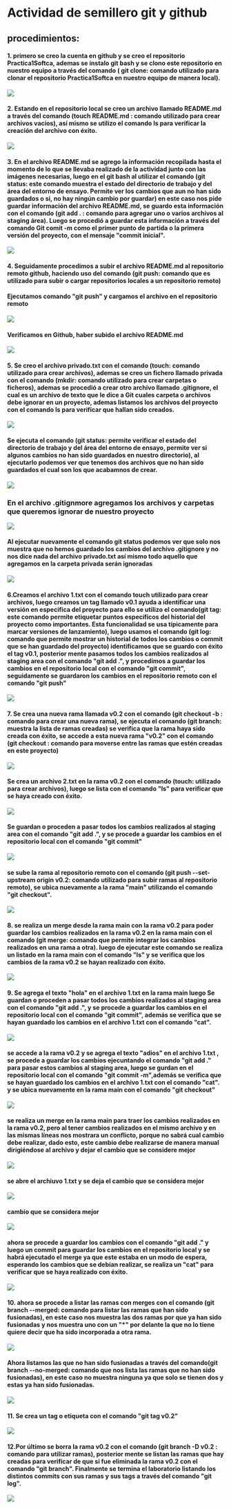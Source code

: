 # Actividad de semillero git y github

##  procedimientos: 
####  1. primero se creo la cuenta en github y se creo el repositorio Practica1Softca, ademas se instalo git bash y se clono este repositorio en nuestro equipo a través del comando ( git clone: comando utilizado para clonar el repositorio Practica1Softca en nuestro equipo de manera local).

![](https://scontent.feoh3-1.fna.fbcdn.net/v/t39.30808-6/335593099_880756359826056_8209454893022385887_n.png?_nc_cat=104&ccb=1-7&_nc_sid=e3f864&_nc_eui2=AeEAYzjlywGn6w_rTJ5D_Ba-h6zU8AUmqDKHrNTwBSaoMtJi-YEoeUpTFIYkYxPiXg9_d8exWVyd8ah6CHS26y7x&_nc_ohc=F3S83M8JKHMAX_B1voR&_nc_zt=23&_nc_ht=scontent.feoh3-1.fna&oh=00_AfA222SUK-Za7ZZddq5uwsLLrb9WwT_lXFzDOVHug1mtrg&oe=6414F692)

#### 2. Estando en el repositorio local se creo un archivo llamado README.md a través del comando (touch README.md : comando utilizado para crear archivos vacíos), así mismo se utilizo el comando ls para verificar la creación del archivo con éxito.

![](https://scontent.feoh3-1.fna.fbcdn.net/v/t39.30808-6/335398958_5969367319825357_3140920715300034246_n.png?_nc_cat=111&ccb=1-7&_nc_sid=e3f864&_nc_eui2=AeF3I5Cpuc9ZM6eEHPGJ-Xk_ueYtwa-oESq55i3Br6gRKsaIolkqh75djIR5Gi4DxKdgyq-LH6BeIDWjMCekd9pj&_nc_ohc=ybODL6gGoLkAX9Fnmyg&_nc_zt=23&_nc_ht=scontent.feoh3-1.fna&oh=00_AfAQmbTtd0J3vrZIwcyTWo5O2qlAGGzAIiCFXlA1oPCdiQ&oe=64154521)


####  3. En el archivo README.md se agrego la información recopilada hasta el momento de lo que se llevaba realizado de la actividad junto con las imágenes necesarias, luego en el git bash al utilizar el comando (git status: este comando muestra el estado del directorio de trabajo y del área del entorno de ensayo. Permite ver los cambios que aun no han sido guardados o si, no hay ningún cambio por guardar) en este caso nos pide guardar información del archivo README.md, se guardo esta información con el comando (git add . : comando para agregar uno o varios archivos al staging área). Luego se procedió a guardar esta información a través del comando Git comit -m como el primer punto de partida o la primera versión del proyecto, con el mensaje "commit inicial".

![](https://scontent.feoh3-1.fna.fbcdn.net/v/t39.30808-6/335398742_1262681677927021_1176339979389473255_n.png?_nc_cat=106&ccb=1-7&_nc_sid=e3f864&_nc_eui2=AeFCrwgQsVasm-5mcS1ld62w_VQ6t4zMc_T9VDq3jMxz9BWJY7nrOxOrYg1DmGv9zQx_sWSIDufIS8Ll3k_tukK6&_nc_ohc=FX87uPMUFlUAX_h9OOP&_nc_zt=23&_nc_ht=scontent.feoh3-1.fna&oh=00_AfAHC2L0BE3uvnpN9fqSa7OwmEfWzFVdGIOAQghUuI-VWA&oe=6415D84A)


#### 4. Seguidamente procedimos a subir el archivo README.md al repositorio remoto github, haciendo uso del comando (git push: comando que es utilizado para subir o cargar repositorios locales a un repositorio remoto)

#### Ejecutamos comando "git push" y cargamos el archivo en el repositorio remoto 
![](https://scontent.feoh1-1.fna.fbcdn.net/v/t39.30808-6/336376692_1184093438967003_4133462951335466346_n.png?_nc_cat=111&ccb=1-7&_nc_sid=e3f864&_nc_eui2=AeE-QCCNgrfVxaapX2ig4IAwlLclRQNqozCUtyVFA2qjMEqG_3r4kjJOtpExUB7IYKyGcZLsM4bvdJ_wiU9xu9bW&_nc_ohc=pdQgHKhHQR8AX_9Q7_b&_nc_zt=23&_nc_ht=scontent.feoh1-1.fna&oh=00_AfCg8JROLW8eA3YjN7DkwSRnO8LOOve4v-mUo9KeED8OFw&oe=6416E2AF)

#### Verificamos en Github, haber subido el archivo README.md
![](https://scontent.feoh1-1.fna.fbcdn.net/v/t39.30808-6/336367618_603889564935797_1199916003294104078_n.png?_nc_cat=107&ccb=1-7&_nc_sid=e3f864&_nc_eui2=AeFRXWDPzgoVDaIoaf7QfoyAQ6xHDgBiHmhDrEcOAGIeaCGXPseeDXjAjZAKRVMp55R1syDy65KOLK_hFPsDRHxC&_nc_ohc=_XZYFDm4Z3UAX--Ckod&_nc_zt=23&_nc_ht=scontent.feoh1-1.fna&oh=00_AfDdWdVRmqpsQdnBgBGX2plqOx9EAdr4XzZUxgbb_rG0yw&oe=64168244)



#### 5. Se creo el archivo privado.txt con el comando (touch: comando utilizado para crear archivos), ademas se creo un fichero llamado privada con el comando (mkdir: comando utilizado para crear carpetas o ficheros), ademas se procedió a crear otro archivo llamado .gitignore, el cual es un archivo de texto que le dice a Git cuales carpeta o archivos debe ignorar en un proyecto, ademas listamos los archivos del proyecto con el comando ls para verificar que hallan sido creados.
![](https://scontent.feoh1-1.fna.fbcdn.net/v/t39.30808-6/335446586_1402753440478641_7037388515417648721_n.png?_nc_cat=100&ccb=1-7&_nc_sid=e3f864&_nc_eui2=AeFVL6Tf5Ta7Cb0AlREa-ofZC3hjsy2kJgkLeGOzLaQmCWMQJSDeUgfUzdaUposPnI0yC_MZ-7UhGBp3GEpb9dV1&_nc_ohc=o2OyX5vQwN4AX9g16WM&_nc_zt=23&_nc_ht=scontent.feoh1-1.fna&oh=00_AfD264LvM1ruo72HjP7oY0BzhVxnADMO0f4pnMKCDzEPrg&oe=641751B2)

#### Se ejecuta el comando (git status: permite verificar el estado del directorio de trabajo y del área del entorno de ensayo, permite ver si algunos cambios no han sido guardados en nuestro directorio), al ejecutarlo podemos ver que tenemos dos archivos que no han sido guardados el cual son los que acabamnos de crear.
![](https://scontent.feoh1-1.fna.fbcdn.net/v/t39.30808-6/335280325_252838990410233_8998378196055803886_n.png?_nc_cat=103&ccb=1-7&_nc_sid=e3f864&_nc_eui2=AeFw_BzYnxAaApTGvpPcVssPfdb8NQpFSN991vw1CkVI3zLCkwRtAcH4oq3QSw1Ady5bGvOLk0D-la7ijQ_mpNEs&_nc_ohc=jRKXhFQN5mUAX_Om50h&_nc_zt=23&_nc_ht=scontent.feoh1-1.fna&oh=00_AfBwdGInew-w_Ep-s5BXfg3LKzIRm71NtxBtfKjd4fIsMw&oe=641677B8)

### En el archivo .gitignmore agregamos los archivos y carpetas que queremos ignorar de nuestro proyecto
![](https://scontent.feoh1-1.fna.fbcdn.net/v/t39.30808-6/336479844_6360385237307839_4588088001938831354_n.png?_nc_cat=107&ccb=1-7&_nc_sid=e3f864&_nc_eui2=AeHdZmutyxIpplrAyDJ8gQBbdsYaeh7aIdF2xhp6Htoh0fLFScst88WcPHt33jwXvNLEJTyLAJtxv12RIJpU9xTd&_nc_ohc=80fhPLan49UAX_6DVwF&_nc_zt=23&_nc_ht=scontent.feoh1-1.fna&oh=00_AfC1oDTEstPyZUmzJbWRU9O_iFbXB9SAuaQqnvNqWSLWvw&oe=64172B95)
#### Al ejecutar nuevamente el comando git status podemos ver que solo nos muestra que no hemos guardado los cambios del archivo .gitignore y no nos dice nada del archivo privado.txt así mismo todo aquello que agregamos en la carpeta privada serán ignoradas
![](https://scontent.feoh1-1.fna.fbcdn.net/v/t39.30808-6/336364553_154497080834405_1725310977717032697_n.png?_nc_cat=110&ccb=1-7&_nc_sid=e3f864&_nc_eui2=AeG5e6TbS5Sx6ZuMcpzZLnktnJGooYgJNJeckaihiAk0lxaRuVqZccEJNviRO6Pcj4V6iWVCTG9ngcGxpjx6imWU&_nc_ohc=HNPI0QLt0mIAX_m1awu&_nc_zt=23&_nc_ht=scontent.feoh1-1.fna&oh=00_AfAZIt5iaQ402bZIQ8HC3sk9yNun9RsjE2ooe2yq5xclgg&oe=6417332D)

#### 6.Creamos el archivo 1.txt con el comando touch utilizado para crear archivos, luego creamos un tag llamado v0.1 ayuda a identificar una versión en especifica del proyecto para ello se utilizo el comando(git tag: este comando permite etiquetar puntos específicos del historial del proyecto como importantes. Esta funcionalidad se usa típicamente para marcar versiones de lanzamiento), luego usamos el comando (git log: comando que permite mostrar un historial de todos los cambios o commit que se han guardado del proyecto) identificamos que se guardo con éxito el tag v0.1, posterior mente pasamos todos los cambios realizados al staging area con el comando "git add .", y procedimos a guardar los cambios en el repositorio local con el comando "git commit", seguidamente se guardaron los cambios en el repositorio remoto con el comando "git push"
![](https://scontent.feoh1-1.fna.fbcdn.net/v/t39.30808-6/335420517_526366626313844_2591360379062577660_n.png?_nc_cat=101&ccb=1-7&_nc_sid=e3f864&_nc_eui2=AeE3aL7sRjYM2kYlbG4KMKGHmcIYrjC2vgCZwhiuMLa-ACpYjYBzCUgF3T5yEaR394J4E46Nyb2JHauBpV--bZjk&_nc_ohc=x8NkGD4lzm0AX-GLXVy&_nc_zt=23&_nc_ht=scontent.feoh1-1.fna&oh=00_AfAqkjngku_D1eMjkGHtR2bvDWaYPc99SY803Gc-HiKnTQ&oe=641741D5)

#### 7.  Se crea una nueva rama llamada v0.2 con el comando (git checkout -b : comando para crear una nueva rama), se ejecuta el comando (git branch: muestra la lista de ramas creadas) se verifica que la rama haya sido creada con éxito, se accede a esta nueva rama "v0.2" con el comando (git checkout : comando para moverse entre las ramas que estén creadas en este proyecto)
![](https://scontent.feoh3-1.fna.fbcdn.net/v/t39.30808-6/336177050_911877116717591_7792900114165143217_n.png?_nc_cat=108&ccb=1-7&_nc_sid=e3f864&_nc_eui2=AeG0cYhawtoAekxKPW2pPfY_HfiFcu3X7Usd-IVy7dftS7kYnV4zalnNNA3O2xplgdnMzyP3xLZHUuu7YPfDkS0p&_nc_ohc=JFifzklczTcAX_qQXkS&_nc_zt=23&_nc_ht=scontent.feoh3-1.fna&oh=00_AfBdGbsvGoN7AsDdVgcOg240sMFoPF956BMI6J8KxJSZGQ&oe=64170E15)


#### Se crea un archivo 2.txt en la rama v0.2 con el comando (touch: utilizado para crear archivos), luego se lista con el comando "ls" para verificar que se haya creado con éxito.
![](https://scontent.feoh3-1.fna.fbcdn.net/v/t39.30808-6/335266076_885565089189421_2779724334329494006_n.jpg?_nc_cat=108&ccb=1-7&_nc_sid=09cbfe&_nc_eui2=AeG0C48_tu57EkQxi0b_HWJpPvbFFHziwFo-9sUUfOLAWqCIDXKVHITfW0O341Mp3hyJzYJZIQWBk21ZCDbhHFCi&_nc_ohc=-La7LWxAGdQAX90B-l5&_nc_oc=AQmNjUXXJai2H6qufyLrrOBtKNsbTkREM1lJDC5X7DrfX_JdNwCihJNyBEQNvaLfvtw&_nc_zt=23&_nc_ht=scontent.feoh3-1.fna&oh=00_AfDO7z0d02tW0wN9K91qm248W0uXGUEti9RSAYtlLmdEow&oe=6418A291)

#### Se guardan o proceden a pasar todos los cambios realizados al staging area con el comando "git add .", y se procede a guardar los cambios en el repositorio local con el comando "git commit"
![](https://scontent.feoh1-1.fna.fbcdn.net/v/t39.30808-6/336724359_3547511008827117_5277923500540393136_n.png?_nc_cat=102&ccb=1-7&_nc_sid=e3f864&_nc_eui2=AeHCoctzuRGoZZnz-EaLrKLRHlGF6D1JU3IeUYXoPUlTctv46AYN8onhIN1GcSOvQ2x6iexKntSrFPlqCjcm64vV&_nc_ohc=5_D6V39dxE0AX977BOS&_nc_zt=23&_nc_ht=scontent.feoh1-1.fna&oh=00_AfA42JQOHgqD7KtRRW9hIIM-tr_D6MnVxnu285ireB0RRA&oe=6419FB70)

####  se sube la rama al repositorio remoto con el comando (git push --set-upstream origin v0.2: comando utilizado para subir ramas al repositorio remoto), se ubica nuevamente a la rama "main" utilizando el comando "git checkout".
![](https://scontent.feoh1-1.fna.fbcdn.net/v/t39.30808-6/335525813_1329931400900139_6650172330616707877_n.png?_nc_cat=109&ccb=1-7&_nc_sid=e3f864&_nc_eui2=AeHGGCcfqRoT-EOxlxbE7kYkPL8j5niZeTg8vyPmeJl5OG_PURVKJx9OD1ThyWaA5wAEyM8Nh3qAomEMjfoIrovJ&_nc_ohc=DwVYHavZa9cAX8BxGuk&_nc_zt=23&_nc_ht=scontent.feoh1-1.fna&oh=00_AfBpdVKnN4-8tWwKTgQLVOAZV-rTfdCxWZJkP28PUSKv_w&oe=6419FED6)

#### 8. se realiza un merge desde la rama main con la rama v0.2 para poder guardar los cambios realizados en la rama v0.2 en la rama main con el comando (git merge: comando que permite integrar los cambios realizados en una rama a otra). luego de ejecutar este comando se realiza un listado en la rama main con el comando "ls" y se verifica que los cambios de la rama v0.2 se hayan realizado con éxito.
![](https://scontent.feoh1-1.fna.fbcdn.net/v/t39.30808-6/335442667_717226293479045_1893536173407952923_n.png?_nc_cat=103&ccb=1-7&_nc_sid=e3f864&_nc_eui2=AeESI6d0tzG3bP66n_VuNNw11c5cnKnPa2LVzlycqc9rYk3bXBjZyMMxwvK_WHBMAtFW3Ean17d6Zeflc_1x5NvN&_nc_ohc=rwy6kwZNtIQAX_M6GvY&_nc_zt=23&_nc_ht=scontent.feoh1-1.fna&oh=00_AfA-rN07SV-QoU7b6kfzt2zRSGWYIqISvBPWom-VFB0tYQ&oe=6419ABDB)

#### 9. Se agrega el texto "hola" en el archivo 1.txt en la rama main luego Se guardan o proceden a pasar todos los cambios realizados al staging area con el comando "git add .", y se procede a guardar los cambios en el repositorio local con el comando "git commit", además se verifica que se hayan guardado los cambios en el archivo 1.txt con el comando "cat".
![](https://scontent.feoh1-1.fna.fbcdn.net/v/t39.30808-6/336773395_2141689019375037_7254964049149203846_n.png?_nc_cat=107&ccb=1-7&_nc_sid=e3f864&_nc_eui2=AeEEoCPSJlsjDD5QH4ErKGSEk-1cGx1ajryT7VwbHVqOvDdEOpmrhzffr0ueMtSAloD6ur5UjEWSGrjc6hEDPjh0&_nc_ohc=wA8zcF8Mtt0AX9bmJcs&_nc_oc=AQmvO2VpeeImMTJQqoVF1k9KXUTRCFSckMl_ynLgYDGK4Of23sittbvpAKkPyIQt9q0&_nc_zt=23&_nc_ht=scontent.feoh1-1.fna&oh=00_AfDp0k7OTalk6AgcY7__Tt-qe_yA5E6ai4FTDABZFyEixQ&oe=64188AC6)

#### se accede a la rama v0.2 y se agrega el texto "adios" en el archivo 1.txt , se procede a guardar los cambios ejecuntando el comando "git add ." para pasar estos cambios al staging area, luego se gurdan en el repositorio local con el comando "git commit -m",además se verifica que se hayan guardado los cambios en el archivo 1.txt con el comando "cat". y se ubica nuevamente en la rama main con el comando "git checkout"
![](https://scontent.feoh1-1.fna.fbcdn.net/v/t39.30808-6/335220918_597622102235393_5598710803267730277_n.png?_nc_cat=100&ccb=1-7&_nc_sid=e3f864&_nc_eui2=AeGlWYQz_u9duCrXGDBw2RapGqlzBxzLHFsaqXMHHMscW6vIJWKo2LdjK9mz0GHgo3-LYpPWKBgaLWCMBwCfQW7r&_nc_ohc=m7FDRFz6nlkAX-wCBdJ&_nc_zt=23&_nc_ht=scontent.feoh1-1.fna&oh=00_AfAPhTUs6H2VpXK5KapPfFCubz2yU4-2ytBNJB7DxhHaYw&oe=64197376)

#### se realiza un merge en la rama main para traer los cambios realizados en la rama v0.2, pero al tener cambios realizados en el mismo archivo y en las mismas líneas nos mostrara un conflicto, porque no sabrá cual cambio debe realizar, dado esto, este cambio debe realizarse de manera manual dirigiéndose al archivo y dejar el cambio que se considere mejor
![](https://scontent.feoh1-1.fna.fbcdn.net/v/t39.30808-6/336568539_1275292263394746_3703173384968487048_n.png?_nc_cat=104&ccb=1-7&_nc_sid=e3f864&_nc_eui2=AeEpLiDKGTq0u96hZz-UzRD5c3zzSwjmxYhzfPNLCObFiJB66fBFVKSdyREW38lzSqLmfYpBKMpRjFPBYkmz4bPO&_nc_ohc=nV2iyqM7HRIAX8z2cgl&_nc_zt=23&_nc_ht=scontent.feoh1-1.fna&oh=00_AfDoAerC5RfIoCnSEF66GvPpo1703tmWDuN8fuYU1m2t8Q&oe=6419C0CB)
#### se abre el archiuvo 1.txt y se deja el cambio que se considera mejor
![](https://scontent.feoh1-1.fna.fbcdn.net/v/t39.30808-6/336778856_191949893537319_6375126513625390968_n.png?stp=dst-png_s960x960&_nc_cat=108&ccb=1-7&_nc_sid=e3f864&_nc_eui2=AeFzjhreQPQhxDjbiLtyOFlBy9LBZNy_6VnL0sFk3L_pWeNh1UOxeCXtQprleTapZZRXX-I1qYFvrYtqCU_IjzIw&_nc_ohc=HHnrcm2dss0AX-TjAhP&_nc_zt=23&_nc_ht=scontent.feoh1-1.fna&oh=00_AfCD1YsX0b7igIvmab8BJboXg2H2iI0Yiyln9qL0ggpcVw&oe=6418DDCF)
#### cambio que se considera mejor
![](https://scontent.feoh1-1.fna.fbcdn.net/v/t39.30808-6/335143104_586559006833711_8402657421544474133_n.png?_nc_cat=100&ccb=1-7&_nc_sid=e3f864&_nc_eui2=AeF05hWz4-BB0NAAeIcGRxpgin-8SwUYHEqKf7xLBRgcSiB1u-Mf6AOw4sBhiaMY40lZLy1LBQ08hu-2PN1SFf0g&_nc_ohc=AwC5Yv98sMMAX855AVp&_nc_zt=23&_nc_ht=scontent.feoh1-1.fna&oh=00_AfDJxWxpmOlD95s-_6lRojbVlx4PtJybOFrOUhzyXqSBTw&oe=64189DE9)

#### ahora se procede a guardar los cambios con el comando "git add ." y luego un commit para guardar los cambios en el repositorio local y se habrá ejecutado el merge ya que este estaba en un modo de espera, esperando los cambios que se debían realizar, se realiza un "cat" para verificar que se haya realizado con éxito.
![](https://scontent.feoh1-1.fna.fbcdn.net/v/t39.30808-6/335433218_588925539583662_8905239587191904845_n.png?_nc_cat=100&ccb=1-7&_nc_sid=e3f864&_nc_eui2=AeEUJv08ZTPL5JKOZk4DczmUdLd6idGHQ3x0t3qJ0YdDfGhpd6pUXVFwn9af-PUS53qFGtL0Ndll9B5Jmez6uTX1&_nc_ohc=VTmoul27hEYAX-0gyZf&_nc_zt=23&_nc_ht=scontent.feoh1-1.fna&oh=00_AfBHetmgqlqiTpucCm-LDLS0vnzRaIlL5nRtovz3-V6ebg&oe=64190A50)

#### 10. ahora se procede a listar las ramas con merges con el comando (git branch --merged: comando para listar las ramas que han sido fusionadas), en este caso nos muestra las dos ramas por que ya han sido fusionadas y nos muestra uno con un "*" por delante la que no lo tiene quiere decir que ha sido incorporada a otra rama.
![](https://scontent.feoh1-1.fna.fbcdn.net/v/t39.30808-6/336562638_145218394881479_8439638238098385629_n.png?_nc_cat=106&ccb=1-7&_nc_sid=e3f864&_nc_eui2=AeHJRnCW-fTu6JcYEL-VzdzYtiIifYKI2iq2IiJ9gojaKhTD50Bk3u2AGlmAWYfxlJ0PvD8ikS1kum3UP3AAHYG2&_nc_ohc=6O5T4GO5NSUAX_Ypxdo&_nc_zt=23&_nc_ht=scontent.feoh1-1.fna&oh=00_AfCqEZOcUams1fJIG8tFKWVz9eFq2mb1aPe6fi_UAyUPVQ&oe=6419E459)

#### Ahora listamos las que no han sido fusionadas a través del comando(git branch --no-merged: comando que nos lista las ramas que no han sido fusionadas), en este caso no muestra ninguna ya que solo se tienen dos y estas ya han sido fusionadas.
![](https://scontent.feoh1-1.fna.fbcdn.net/v/t39.30808-6/336800585_996999224617370_6472735437842265208_n.png?_nc_cat=111&ccb=1-7&_nc_sid=e3f864&_nc_eui2=AeEYzYyojUZOmcQeCCdTqjidyc61RosVYvfJzrVGixVi9zHOlHbgk3HmNhU4v0AGJ_4BMsn1BhV0d2rYY9FKJ1r0&_nc_ohc=-GsLFMd1lgsAX9kb6iT&_nc_oc=AQmXzauUR4kkxDq8w5r7fUpYiNqU_U5UCulRTq1pZ7fBEdW58K7Ftr2aoVEifnSRopw&_nc_zt=23&_nc_ht=scontent.feoh1-1.fna&oh=00_AfDmfVgkVy6tOnz8AaByh_z6pxWIKKVkd3F5XKp0RLy4Gw&oe=64192655)
#### 11. Se crea un tag o etiqueta con el comando "git tag v0.2"
![](https://scontent.feoh1-1.fna.fbcdn.net/v/t39.30808-6/335929546_621905289268552_6664952872097787316_n.jpg?_nc_cat=104&ccb=1-7&_nc_sid=09cbfe&_nc_eui2=AeEu4G5urOJzYydsZB2clii1qlwgLmLIkHiqXCAuYsiQeI-5gHirzM-NCyWPgu77qxhDnEC2eDeG3YXdvn-AOdNu&_nc_ohc=0fx8lWLb_4YAX8JpRx4&_nc_zt=23&_nc_ht=scontent.feoh1-1.fna&oh=00_AfBhQfB8xM1SP83TsbmPSWuTBxIFTDZpvK2I1YV_FQiv9w&oe=6418E978)

#### 12.Por último se borra la rama v0.2 con el comando (git branch -D v0.2 : comando para utilizar ramas), posterior mente se listan las ramas que hay creadas para verificar de que si fue eliminada la rama v0.2 con el comando "git branch". Finalmente se termina el laboratorio listando los distintos commits con sus ramas y sus tags a través del comando "git log".
![](https://scontent.feoh1-1.fna.fbcdn.net/v/t39.30808-6/336344394_778383760378473_3501136157024120111_n.png?_nc_cat=108&ccb=1-7&_nc_sid=e3f864&_nc_eui2=AeHljfFqIGc_n58uv3wEhwkkjKJpPGnobS2Momk8aehtLXSImLy44wAHKePbKMHVYser8U9evu7rCQgcUifRAcAI&_nc_ohc=XBDGN9486ecAX_fp-0F&_nc_zt=23&_nc_ht=scontent.feoh1-1.fna&oh=00_AfC3xFkrMYC2u3jgi4je53BNCUMNIlHIghiPlAUsAjJ7Ew&oe=64191419)